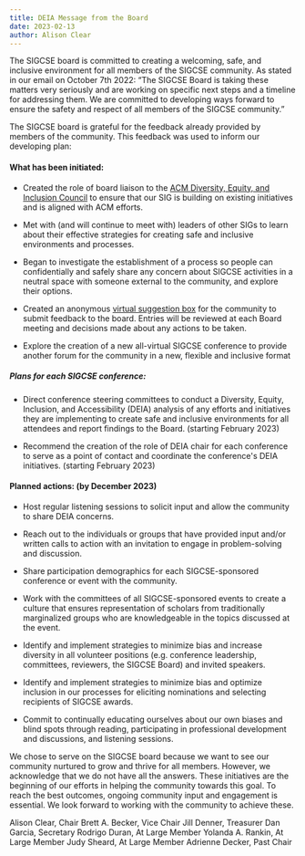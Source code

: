 ```yaml
---
title: DEIA Message from the Board
date: 2023-02-13
author: Alison Clear
---
```


The SIGCSE board is committed to creating a welcoming, safe, and inclusive environment for all members of the SIGCSE community. As stated in our email on October 7th 2022: “The SIGCSE Board is taking these matters very seriously and are working on specific next steps and a timeline for addressing them. We are committed to developing ways forward to ensure the safety and respect of all members of the SIGCSE community.”

The SIGCSE board is grateful for the feedback already provided by members of the community. This feedback was used to inform our developing plan:

#### What has been initiated:

* Created the role of board liaison to the [ACM Diversity, Equity, and Inclusion Council](https://www.acm.org/diversity-inclusion/about) to ensure that our SIG is building on existing initiatives and is aligned with ACM efforts. 

* Met with (and will continue to meet with) leaders of other SIGs to learn about their effective strategies for creating safe and inclusive environments and processes.

* Began to investigate the establishment of a process so people can confidentially and safely share any concern about SIGCSE activities in a neutral space with someone external to the community, and explore their options. 

* Created an anonymous [virtual suggestion box](https://docs.google.com/forms/d/e/1FAIpQLSeGP7aLIc69UsYrxSKgNS84aPj0uyFIfWbs1N_l9wGdpQ3Z3A/viewform) for the community to submit feedback to the board. Entries will be reviewed at each Board meeting and decisions made about any actions to be taken. 

* Explore the creation of a new all-virtual SIGCSE conference to provide another forum for the community in a new, flexible and inclusive format

##### Plans for each SIGCSE conference:

* Direct conference steering committees to conduct a Diversity, Equity, Inclusion, and Accessibility (DEIA) analysis of any efforts and initiatives they are implementing to create safe and inclusive environments for all attendees and report findings to the Board. (starting February 2023)

* Recommend the creation of the role of DEIA chair for each conference to serve as a point of contact and coordinate the conference's DEIA initiatives. (starting February 2023)

#### Planned actions: (by December 2023)

* Host regular listening sessions to solicit input and allow the community to share DEIA concerns. 

* Reach out to the individuals or groups that have provided input and/or written calls to action with an invitation to engage in problem-solving and discussion.

* Share participation demographics for each SIGCSE-sponsored conference or event with the community. 

* Work with the committees of all SIGCSE-sponsored events to create a culture that ensures representation of scholars from traditionally marginalized groups who are knowledgeable in the topics discussed at the event. 

* Identify and implement strategies to minimize bias and increase diversity in all volunteer positions (e.g. conference leadership, committees, reviewers, the SIGCSE Board) and invited speakers.

* Identify and implement strategies to minimize bias and optimize inclusion in our processes for eliciting nominations and selecting recipients of SIGCSE awards.

* Commit to continually educating ourselves about our own biases and blind spots through reading, participating in professional development and discussions, and listening sessions.

We chose to serve on the SIGCSE board because we want to see our community nurtured to grow and thrive for all members. However, we acknowledge that we do not have all the answers. These initiatives are the beginning of our efforts in helping the community towards this goal. To reach the best outcomes, ongoing community input and engagement is essential. We look forward to working with the community to achieve these. 

 
Alison Clear, Chair
Brett A. Becker, Vice Chair
Jill Denner, Treasurer
Dan Garcia, Secretary
Rodrigo Duran, At Large Member
Yolanda A. Rankin, At Large Member
Judy Sheard, At Large Member
Adrienne Decker, Past Chair

 

